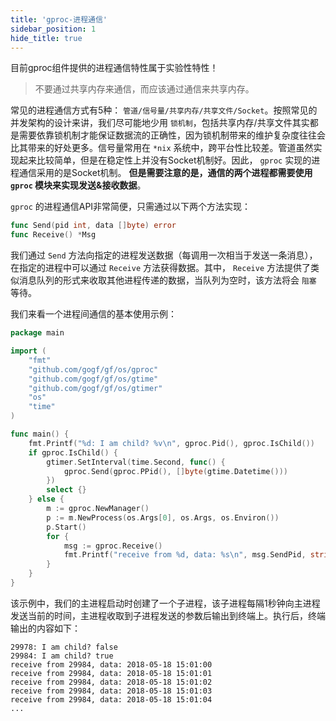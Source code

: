 ```yaml
---
title: 'gproc-进程通信'
sidebar_position: 1
hide_title: true
---
```


目前gproc组件提供的进程通信特性属于实验性特性！

> 不要通过共享内存来通信，而应该通过通信来共享内存。

常见的进程通信方式有5种： `管道/信号量/共享内存/共享文件/Socket`。按照常见的并发架构的设计来讲，我们尽可能地少用 `锁机制`，包括共享内存/共享文件其实都是需要依靠锁机制才能保证数据流的正确性，因为锁机制带来的维护复杂度往往会比其带来的好处更多。信号量常用在 `*nix` 系统中，跨平台性比较差。管道虽然实现起来比较简单，但是在稳定性上并没有Socket机制好。因此， `gproc` 实现的进程通信采用的是Socket机制。 **但是需要注意的是，通信的两个进程都需要使用 `gproc` 模块来实现发送&接收数据**。

`gproc` 的进程通信API非常简便，只需通过以下两个方法实现：

```go
func Send(pid int, data []byte) error
func Receive() *Msg

```

我们通过 `Send` 方法向指定的进程发送数据（每调用一次相当于发送一条消息），在指定的进程中可以通过 `Receive` 方法获得数据。其中， `Receive` 方法提供了类似消息队列的形式来收取其他进程传递的数据，当队列为空时，该方法将会 `阻塞` 等待。

我们来看一个进程间通信的基本使用示例：

```go
package main

import (
	"fmt"
	"github.com/gogf/gf/os/gproc"
	"github.com/gogf/gf/os/gtime"
	"github.com/gogf/gf/os/gtimer"
	"os"
	"time"
)

func main() {
	fmt.Printf("%d: I am child? %v\n", gproc.Pid(), gproc.IsChild())
	if gproc.IsChild() {
		gtimer.SetInterval(time.Second, func() {
			gproc.Send(gproc.PPid(), []byte(gtime.Datetime()))
		})
		select {}
	} else {
		m := gproc.NewManager()
		p := m.NewProcess(os.Args[0], os.Args, os.Environ())
		p.Start()
		for {
			msg := gproc.Receive()
			fmt.Printf("receive from %d, data: %s\n", msg.SendPid, string(msg.Data))
		}
	}
}
```

该示例中，我们的主进程启动时创建了一个子进程，该子进程每隔1秒钟向主进程发送当前的时间，主进程收取到子进程发送的参数后输出到终端上。执行后，终端输出的内容如下：

```shell
29978: I am child? false
29984: I am child? true
receive from 29984, data: 2018-05-18 15:01:00
receive from 29984, data: 2018-05-18 15:01:01
receive from 29984, data: 2018-05-18 15:01:02
receive from 29984, data: 2018-05-18 15:01:03
receive from 29984, data: 2018-05-18 15:01:04
...
```